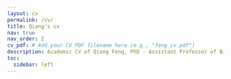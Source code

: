 ```yaml
---
layout: cv
permalink: /cv/
title: Qiang's cv
nav: true
nav_order: 2
cv_pdf: # Add your CV PDF filename here (e.g., "feng_cv.pdf")
description: Academic CV of Qiang Feng, PhD - Assistant Professor of Biomedical Engineering at UT Southwestern Medical Center, specializing in microfluidics, nanotechnology, and cancer therapeutics.
toc:
  sidebar: left
---
```

